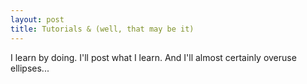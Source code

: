 ```yaml
---
layout: post
title: Tutorials & (well, that may be it)
---
```


I learn by doing. I'll post what I learn. And I'll almost certainly overuse ellipses...
